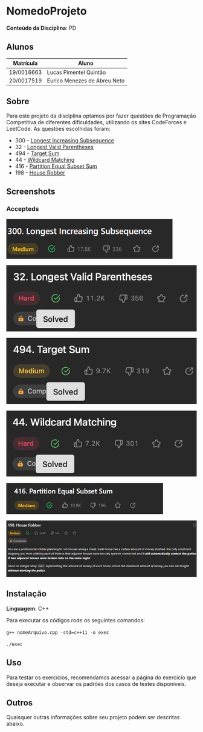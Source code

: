 # NomedoProjeto

**Conteúdo da Disciplina**: PD<br>

## Alunos

| Matrícula  | Aluno                        |
| ---------- | ---------------------------- |
| 19/0016663 | Lucas Pimentel Quintão       |
| 20/0017519 | Eurico Menezes de Abreu Neto |

## Sobre

Para este projeto da disciplina optamos por fazer questões de Programação Competitiva de diferentes dificuldades, utilizando os sites CodeForces e LeetCode. As questões escolhidas foram:

- 300 - [Longest Increasing Subsequence](https://leetcode.com/problems/longest-increasing-subsequence/)
- 32 - [Longest Valid Parentheses](https://leetcode.com/problems/longest-valid-parentheses/description/)
- 494 - [Target Sum](https://leetcode.com/problems/target-sum/description/)
- 44 - [Wildcard Matching](https://leetcode.com/problems/wildcard-matching/description/)
- 416 - [Partition Equal Subset Sum](https://leetcode.com/problems/partition-equal-subset-sum/description/)
- 198 - [House Robber](https://leetcode.com/problems/house-robber/description/)

## Screenshots

### Accepteds

![image](./assets/LIS-AC.png)

![image](./assets/LVP-AC.png)

![image](./assets/TS-AC.png)

![image](./assets/WM-AC.png)

![image](./assets/416-AC.png)

![image](./assets/198-AC.png)

## Instalação

**Linguagem**: C++

Para executar os códigos rode os seguintes comandos:

<code>g++ nomeArquivo.cpp -std=c++11 -o exec</code>

<code>./exec</code>

## Uso

Para testar os exercícios, recomendamos acessar a página do exercício que deseja executar e observar os padrões dos casos de testes disponíveis.

## Outros

Quaisquer outras informações sobre seu projeto podem ser descritas abaixo.
